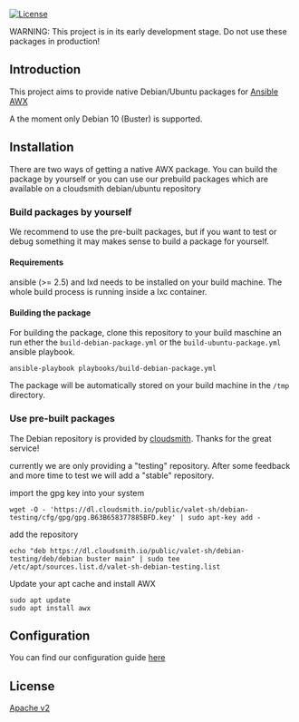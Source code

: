 [![License](http://img.shields.io/:license-apache-blue.svg?style=flat-square)](http://www.apache.org/licenses/LICENSE-2.0.html)



WARNING: This project is in its early development stage. Do not use these packages in production!


## Introduction

This project aims to provide native Debian/Ubuntu packages for [Ansible AWX](https://github.com/ansible/awx) 

A the moment only Debian 10 (Buster) is supported.

## Installation

There are two ways of getting a native AWX package. You can build the package by yourself or you can use our prebuild packages which are available on a cloudsmith debian/ubuntu repository 


### Build packages by yourself

We recommend to use the pre-built packages, but if you want to test or debug something it may makes sense to build a package for yourself. 


#### Requirements

ansible (>= 2.5) and lxd needs to be installed on your build machine. The whole build process is running inside a lxc container.


#### Building the package

For building the package, clone this repository to your build maschine an run ether the `build-debian-package.yml` or the `build-ubuntu-package.yml` ansible playbook.


```
ansible-playbook playbooks/build-debian-package.yml
```

The package will be automatically stored on your build machine in the `/tmp` directory.  


### Use pre-built packages

The Debian repository is provided by [cloudsmith](https://cloudsmith.io). Thanks for the great service! 

currently we are only providing a "testing" repository. After some feedback and more time to test we will add a "stable" repository.

import the gpg key into your system
```
wget -O - 'https://dl.cloudsmith.io/public/valet-sh/debian-testing/cfg/gpg/gpg.B63B658377885BFD.key' | sudo apt-key add -
```

add the repository 
```
echo "deb https://dl.cloudsmith.io/public/valet-sh/debian-testing/deb/debian buster main" | sudo tee /etc/apt/sources.list.d/valet-sh-debian-testing.list
```

Update your apt cache and install AWX
```
sudo apt update
sudo apt install awx
```

## Configuration

You can find our configuration guide [here](./CONFIGURATION.md)


## License


[Apache v2](./LICENSE.md)
